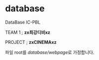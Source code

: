 # database
DataBase IC-PBL

TEAM 1 ; **zx최강디비xz**

PROJECT ; **zxCINEMAxz**

파일 root를 *database/webpage*로 가정합니다.
